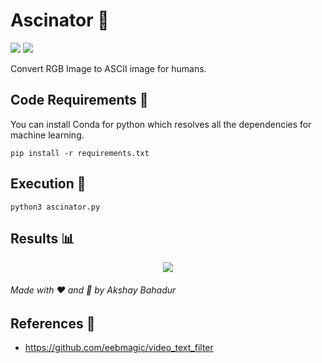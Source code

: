# Ascinator 📇

[![](https://img.shields.io/github/license/sourcerer-io/hall-of-fame.svg?colorB=ff0000)](https://github.com/akshaybahadur21/Alphabet-Recognition-EMNIST/blob/master/LICENSE.txt)  [![](https://img.shields.io/badge/Akshay-Bahadur-brightgreen.svg?colorB=ff0000)](https://akshaybahadur.com)

Convert RGB Image to ASCII image for humans.

## Code Requirements 🦄
You can install Conda for python which resolves all the dependencies for machine learning.

`pip install -r requirements.txt`

## Execution 🐉

```
python3 ascinator.py
```

## Results 📊
<div align="center">

<p align="center"> <img src="https://github.com/akshaybahadur21/BLOB/blob/master/ascinator_1.gif"></p>

</div>

###### Made with ❤️ and 🦙 by Akshay Bahadur

## References 🔱

- https://github.com/eebmagic/video_text_filter
